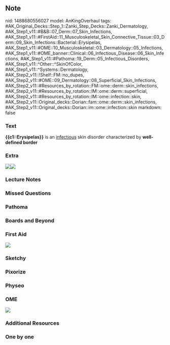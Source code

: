 ## Note
nid: 1488680556027
model: AnKingOverhaul
tags: #AK_Original_Decks::Step_1::Zanki_Step_Decks::Zanki_Dermatology, #AK_Step1_v11::#B&B::07_Derm::07_Skin_Infections, #AK_Step1_v11::#FirstAid::11_Musculoskeletal_Skin_Connective_Tissue::03_Derm::09_Skin_Infections::Bacterial::Erysipelas, #AK_Step1_v11::#OME::10_Musculoskeletal::03_Dermatology::05_Infections, #AK_Step1_v11::#OME_banner::Clinical::06_Infectious_Disease::06_Skin_Infections, #AK_Step1_v11::#Pathoma::19_Derm::05_Infectious_Disorders, #AK_Step1_v11::^Other::^SkinOfColor, #AK_Step1_v11::^Systems::Dermatology, #AK_Step2_v11::!Shelf::FM::no_dupes, #AK_Step2_v11::#OME::09_Dermatology::08_Superficial_Skin_Infections, #AK_Step2_v11::#Resources_by_rotation::FM::ome::derm::skin_infections, #AK_Step2_v11::#Resources_by_rotation::IM::ome::derm::superficial, #AK_Step2_v11::#Resources_by_rotation::IM::ome::infection::skin, #AK_Step2_v11::Original_decks::Dorian::fam::ome::derm::skin_infections, #AK_Step2_v11::Original_decks::Dorian::im::ome::infection::skin
markdown: false

### Text
<div>
  <b>{{c1::Erysipelas}}</b> is an <u>infectious</u> skin disorder
  characterized by <b>well-defined border</b>
</div>

### Extra
<img src="paste-634229230665945.jpg"><img src=
"paste-b1c8e072f705255f668ff1d7636067a71ea90277.png">

### Lecture Notes


### Missed Questions


### Pathoma


### Boards and Beyond


### First Aid
<img src="tmpftdbxL.png">

### Sketchy


### Pixorize


### Physeo


### OME
<div class="ome-widget">
  <a href=
  "https://onlinemeded.org/spa/infectious-disease/skin-infections/acquire?ref=anki">
  <img src="_OME_AnkiFlashcards_Lesson_4.png"></a>
</div>

### Additional Resources


### One by one

